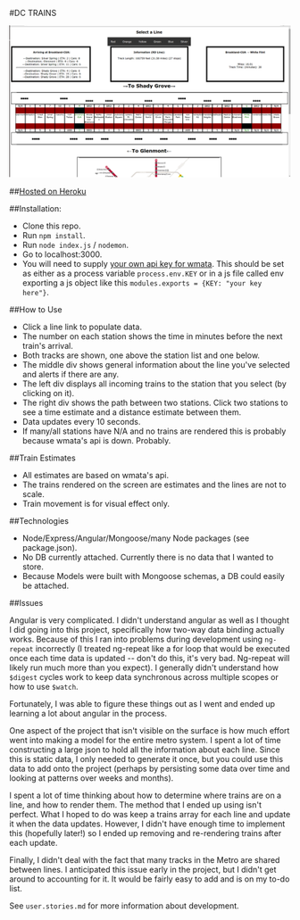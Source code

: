 #DC TRAINS

![Image of Trains](appdone.png)

##[Hosted on Heroku](https://infinite-spire-8251.herokuapp.com/)

##Installation:

*  Clone this repo.
*  Run `npm install`.
*  Run `node index.js` / `nodemon`.
*  Go to localhost:3000.
*  You will need to supply [your own api key for wmata](https://developer.wmata.com/).  This should be set as either as a process variable `process.env.KEY` or in a js file called env exporting a js object like this  `modules.exports = {KEY: "your key here"}`.

##How to Use

*  Click a line link to populate data.
*  The number on each station shows the time in minutes before the next train's arrival.  
*  Both tracks are shown, one above the station list and one below.
*  The middle div shows general information about the line you've selected and alerts if there are any.
*  The left div displays all incoming trains to the station that you select (by clicking on it).
*  The right div shows the path between two stations.  Click two stations to see a time estimate and a distance estimate between them.
*  Data updates every 10 seconds.
*  If many/all stations have N/A and no trains are rendered this is probably because wmata's api is down.  Probably.

##Train Estimates

*  All estimates are based on wmata's api.
*  The trains rendered on the screen are estimates and the lines are not to scale.  
*  Train movement is for visual effect only.

##Technologies

*  Node/Express/Angular/Mongoose/many Node packages (see package.json).
*  No DB currently attached. Currently there is no data that I wanted to store.
*  Because Models were built with Mongoose schemas, a DB could easily be attached.

##Issues

Angular is very complicated.  I didn't understand angular as well as I thought I did going into this project, specifically how two-way data binding actually works.  Because of this I ran into problems during development using `ng-repeat` incorrectly (I treated ng-repeat like a for loop that would be executed once each time data is updated -- don't do this, it's very bad.  Ng-repeat will likely run much more than you expect). I generally didn't understand how `$digest` cycles work to keep data synchronous across multiple scopes or how to use `$watch`.

Fortunately, I was able to figure these things out as I went and ended up learning a lot about angular in the process.  

One aspect of the project that isn't visible on the surface is how much effort went into making a model for the entire metro system.  I spent a lot of time constructing a large json to hold all the information about each line.  Since this is static data, I only needed to generate it once, but you could use this data to add onto the project (perhaps by persisting some data over time and looking at patterns over weeks and months).

I spent a lot of time thinking about how to determine where trains are on a line, and how to render them.  The method that I ended up using isn't perfect.  What I hoped to do was keep a trains array for each line and update it when the data updates.  However, I didn't have enough time to implement this (hopefully later!) so I ended up removing and re-rendering trains after each update.

Finally, I didn't deal with the fact that many tracks in the Metro are shared between lines.  I anticipated this issue early in the project, but I didn't get around to accounting for it.  It would be fairly easy to add and is on my to-do list.

See `user.stories.md` for more information about development.
